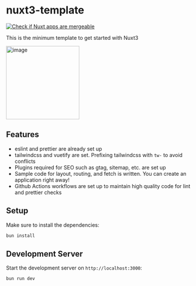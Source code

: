 # nuxt3-template

[![Check if Nuxt apps are mergeable](https://github.com/ikuosaito1989/nuxt3-template/actions/workflows/check.yml/badge.svg?branch=main)](https://github.com/ikuosaito1989/nuxt3-template/actions/workflows/check.yml)

This is the minimum template to get started with Nuxt3

<img width="200" alt="image" src="https://github.com/ikuosaito1989/nuxt3-template/assets/48668579/8a2b413c-9718-4d25-9669-199cae5f4dbc">

## Features    

- eslint and prettier are already set up
- tailwindcss and vuetify are set. Prefixing tailwindcss with `tw-` to avoid conflicts
- Plugins required for SEO such as gtag, sitemap, etc. are set up
- Sample code for layout, routing, and fetch is written. You can create an application right away!
- Github Actions workflows are set up to maintain high quality code for lint and prettier checks

## Setup

Make sure to install the dependencies:

```bash
bun install
```

## Development Server

Start the development server on `http://localhost:3000`:

```bash
bun run dev
```